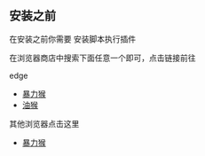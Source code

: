 


## 安装之前

在安装之前你需要 安装脚本执行插件

在浏览器商店中搜索下面任意一个即可，点击链接前往

edge
- [暴力猴](https://microsoftedge.microsoft.com/addons/detail/%E6%9A%B4%E5%8A%9B%E7%8C%B4/eeagobfjdenkkddmbclomhiblgggliao?hl=zh-CN)
- [油猴](https://microsoftedge.microsoft.com/addons/detail/tampermonkey-beta/fcmfnpggmnlmfebfghbfnillijihnkoh?hl=zh-CN)



其他浏览器点击这里
- [暴力猴](https://violentmonkey.github.io/)
